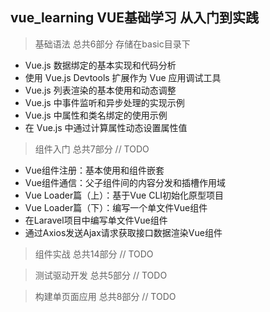 ## vue_learning VUE基础学习 从入门到实践

> 基础语法 总共6部分 存储在basic目录下
* Vue.js 数据绑定的基本实现和代码分析
* 使用 Vue.js Devtools 扩展作为 Vue 应用调试工具
* Vue.js 列表渲染的基本使用和动态调整
* Vue.js 中事件监听和异步处理的实现示例
* Vue.js 中属性和类名绑定的使用示例
* 在 Vue.js 中通过计算属性动态设置属性值

> 组件入门 总共7部分 // TODO
* Vue组件注册：基本使用和组件嵌套
* Vue组件通信：父子组件间的内容分发和插槽作用域
* Vue Loader篇（上）：基于Vue CLI初始化原型项目
* Vue Loader篇（下）：编写一个单文件Vue组件
* 在Laravel项目中编写单文件Vue组件
* 通过Axios发送Ajax请求获取接口数据渲染Vue组件

> 组件实战 总共14部分 // TODO

> 测试驱动开发 总共5部分 // TODO

> 构建单页面应用 总共8部分 // TODO